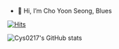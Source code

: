 - 👋 Hi, I’m Cho Yoon Seong, Blues

[![Hits](https://hits.seeyoufarm.com/api/count/incr/badge.svg?url=https%3A%2F%2Fgithub.com%2Fcys0217&count_bg=%2379C83D&title_bg=%23555555&icon=&icon_color=%23E7E7E7&title=hits&edge_flat=false)](https://hits.seeyoufarm.com)

![Cys0217's GitHub stats](https://github-readme-stats.vercel.app/api?username=chongal0217&show_icons=true&theme=tokyonight)

<!---
chongal0217/chongal0217 is a ✨ special ✨ repository because its `README.md` (this file) appears on your GitHub profile.
You can click the Preview link to take a look at your changes.
--->

